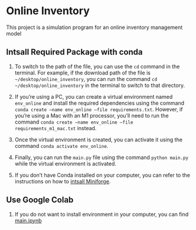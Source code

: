 # Online Inventory
This project is a simulation program for an online inventory management model

## Intsall Required Package with conda
1. To switch to the path of the file, you can use the `cd` command in the terminal. For example, if the download path of the file is `~/desktop/online_inventory`, you can run the command `cd ~/desktop/online_inventory` in the terminal to switch to that directory.

2. If you’re using a PC, you can create a virtual environment named `env_online` and install the required dependencies using the command `conda create –name env_online –file requirements.txt`. However, if you’re using a Mac with an M1 processor, you’ll need to run the command `conda create –name env_online –file requirements_m1_mac.txt` instead.

3. Once the virtual environment is created, you can activate it using the command `conda activate env_online`.

4. Finally, you can run the `main.py` file using the command `python main.py` while the virtual environment is activated.

5. If you don’t have Conda installed on your computer, you can refer to the instructions on how to [intsall Miniforge](https://equatorial-marlin-edd.notion.site/Install-Miniforge-on-Mac-of-M-chips-Windows-ec7d87d8c6494cca83681c5cbf9a3ac4).

## Use Google Colab
1. If you do not want to install environment in your computer, you can find [main.ipynb](./colab/main.ipynb)
